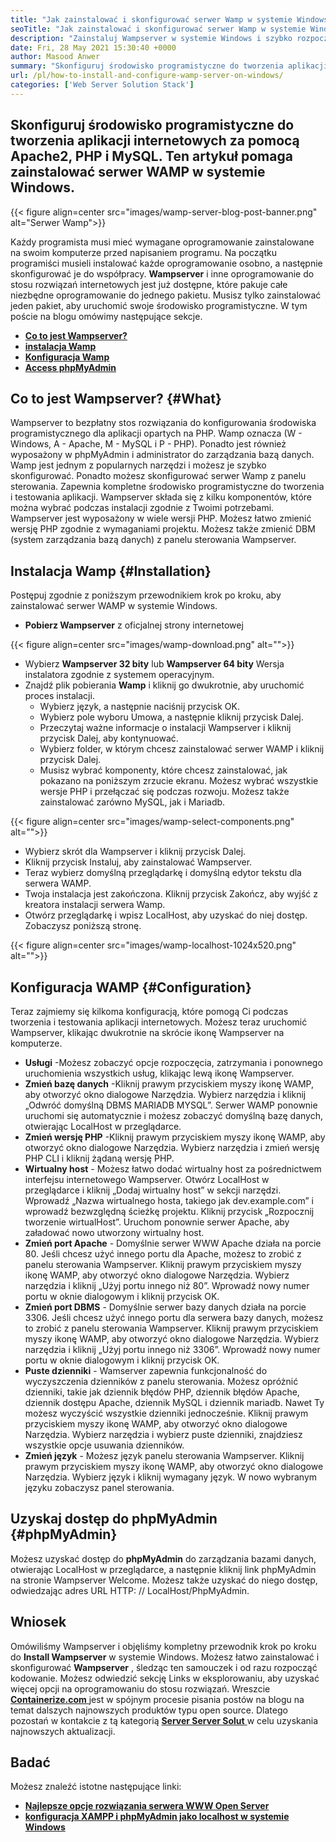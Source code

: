 ```yaml
---
title: "Jak zainstalować i skonfigurować serwer Wamp w systemie Windows" 
seoTitle: "Jak zainstalować i skonfigurować serwer Wamp w systemie Windows" 
description: "Zainstaluj Wampserver w systemie Windows i szybko rozpocznij opracowywanie aplikacji internetowych opartych na PHP. Serwer WAMP jest dostępny zarówno dla systemu Windows 32, jak i 64 bitów." 
date: Fri, 28 May 2021 15:30:40 +0000
author: Masood Anwer
summary: "Skonfiguruj środowisko programistyczne do tworzenia aplikacji internetowych z Apache2, PHP i MySQL. Ten artykuł pomaga zainstalować serwer WAMP w systemie Windows." 
url: /pl/how-to-install-and-configure-wamp-server-on-windows/
categories: ['Web Server Solution Stack']
---
```


## Skonfiguruj środowisko programistyczne do tworzenia aplikacji internetowych za pomocą Apache2, PHP i MySQL. Ten artykuł pomaga zainstalować serwer WAMP w systemie Windows.

{{< figure align=center src="images/wamp-server-blog-post-banner.png" alt="Serwer Wamp">}}

Każdy programista musi mieć wymagane oprogramowanie zainstalowane na swoim komputerze przed napisaniem programu. Na początku programiści musieli instalować każde oprogramowanie osobno, a następnie skonfigurować je do współpracy.  **Wampserver**  i inne oprogramowanie do stosu rozwiązań internetowych jest już dostępne, które pakuje całe niezbędne oprogramowanie do jednego pakietu. Musisz tylko zainstalować jeden pakiet, aby uruchomić swoje środowisko programistyczne.
W tym poście na blogu omówimy następujące sekcje.
* [  **Co to jest Wampserver?**  ][1]
* [  **instalacja Wamp**  ][2]
* [  **Konfiguracja Wamp**  ][3]
* [  **Access phpMyAdmin**  ][4]

## Co to jest Wampserver? {#What}

Wampserver to bezpłatny stos rozwiązania do konfigurowania środowiska programistycznego dla aplikacji opartych na PHP. Wamp oznacza (W - Windows, A - Apache, M - MySQL i P - PHP). Ponadto jest również wyposażony w phpMyAdmin i administrator do zarządzania bazą danych. Wamp jest jednym z popularnych narzędzi i możesz je szybko skonfigurować. Ponadto możesz skonfigurować serwer Wamp z panelu sterowania. Zapewnia kompletne środowisko programistyczne do tworzenia i testowania aplikacji. Wampserver składa się z kilku komponentów, które można wybrać podczas instalacji zgodnie z Twoimi potrzebami. Wampserver jest wyposażony w wiele wersji PHP. Możesz łatwo zmienić wersję PHP zgodnie z wymaganiami projektu. Możesz także zmienić DBM (system zarządzania bazą danych) z panelu sterowania Wampserver.

## Instalacja Wamp {#Installation}

Postępuj zgodnie z poniższym przewodnikiem krok po kroku, aby zainstalować serwer WAMP w systemie Windows.
*  **Pobierz Wampserver**  z oficjalnej strony internetowej

{{< figure align=center src="images/wamp-download.png" alt="">}}

* Wybierz  **Wampserver 32 bity** lub **Wampserver 64 bity**  Wersja instalatora zgodnie z systemem operacyjnym.
* Znajdź plik pobierania  **Wamp**  i kliknij go dwukrotnie, aby uruchomić proces instalacji.
  * Wybierz język, a następnie naciśnij przycisk OK.
  * Wybierz pole wyboru Umowa, a następnie kliknij przycisk Dalej.
  * Przeczytaj ważne informacje o instalacji Wampserver i kliknij przycisk Dalej, aby kontynuować.
  * Wybierz folder, w którym chcesz zainstalować serwer WAMP i kliknij przycisk Dalej.
  * Musisz wybrać komponenty, które chcesz zainstalować, jak pokazano na poniższym zrzucie ekranu. Możesz wybrać wszystkie wersje PHP i przełączać się podczas rozwoju. Możesz także zainstalować zarówno MySQL, jak i Mariadb.

{{< figure align=center src="images/wamp-select-components.png" alt="">}}

  * Wybierz skrót dla Wampserver i kliknij przycisk Dalej.
  * Kliknij przycisk Instaluj, aby zainstalować Wampserver.
  * Teraz wybierz domyślną przeglądarkę i domyślną edytor tekstu dla serwera WAMP.
  * Twoja instalacja jest zakończona. Kliknij przycisk Zakończ, aby wyjść z kreatora instalacji serwera Wamp.
  * Otwórz przeglądarkę i wpisz LocalHost, aby uzyskać do niej dostęp. Zobaczysz poniższą stronę.

{{< figure align=center src="images/wamp-localhost-1024x520.png" alt="">}}


## Konfiguracja WAMP {#Configuration}

Teraz zajmiemy się kilkoma konfiguracją, które pomogą Ci podczas tworzenia i testowania aplikacji internetowych. Możesz teraz uruchomić Wampserver, klikając dwukrotnie na skrócie ikonę Wampserver na komputerze.
*  **Usługi**  -Możesz zobaczyć opcje rozpoczęcia, zatrzymania i ponownego uruchomienia wszystkich usług, klikając lewą ikonę Wampserver.
*  **Zmień bazę danych**  -Kliknij prawym przyciskiem myszy ikonę WAMP, aby otworzyć okno dialogowe Narzędzia. Wybierz narzędzia i kliknij „Odwróć domyślną DBMS MARIADB MYSQL”. Serwer WAMP ponownie uruchomi się automatycznie i możesz zobaczyć domyślną bazę danych, otwierając LocalHost w przeglądarce.
*  **Zmień wersję PHP**  -Kliknij prawym przyciskiem myszy ikonę WAMP, aby otworzyć okno dialogowe Narzędzia. Wybierz narzędzia i zmień wersję PHP CLI i kliknij żądaną wersję PHP.
*  **Wirtualny host**  - Możesz łatwo dodać wirtualny host za pośrednictwem interfejsu internetowego Wampserver. Otwórz LocalHost w przeglądarce i kliknij „Dodaj wirtualny host” w sekcji narzędzi. Wprowadź „Nazwa wirtualnego hosta, takiego jak dev.example.com” i wprowadź bezwzględną ścieżkę projektu. Kliknij przycisk „Rozpocznij tworzenie wirtualHost”. Uruchom ponownie serwer Apache, aby załadować nowo utworzony wirtualny host.
*  **Zmień port Apache**  - Domyślnie serwer WWW Apache działa na porcie 80. Jeśli chcesz użyć innego portu dla Apache, możesz to zrobić z panelu sterowania Wampserver. Kliknij prawym przyciskiem myszy ikonę WAMP, aby otworzyć okno dialogowe Narzędzia. Wybierz narzędzia i kliknij „Użyj portu innego niż 80”. Wprowadź nowy numer portu w oknie dialogowym i kliknij przycisk OK.
*  **Zmień port DBMS**  - Domyślnie serwer bazy danych działa na porcie 3306. Jeśli chcesz użyć innego portu dla serwera bazy danych, możesz to zrobić z panelu sterowania Wampserver. Kliknij prawym przyciskiem myszy ikonę WAMP, aby otworzyć okno dialogowe Narzędzia. Wybierz narzędzia i kliknij „Użyj portu innego niż 3306”. Wprowadź nowy numer portu w oknie dialogowym i kliknij przycisk OK.
*  **Puste dzienniki**  - Wamserver zapewnia funkcjonalność do wyczyszczenia dzienników z panelu sterowania. Możesz opróżnić dzienniki, takie jak dziennik błędów PHP, dziennik błędów Apache, dziennik dostępu Apache, dziennik MySQL i dziennik mariadb. Nawet Ty możesz wyczyścić wszystkie dzienniki jednocześnie. Kliknij prawym przyciskiem myszy ikonę WAMP, aby otworzyć okno dialogowe Narzędzia. Wybierz narzędzia i wybierz puste dzienniki, znajdziesz wszystkie opcje usuwania dzienników.
*  **Zmień język**  - Możesz język panelu sterowania Wampserver. Kliknij prawym przyciskiem myszy ikonę WAMP, aby otworzyć okno dialogowe Narzędzia. Wybierz język i kliknij wymagany język. W nowo wybranym języku zobaczysz panel sterowania.

## Uzyskaj dostęp do phpMyAdmin {#phpMyAdmin}

Możesz uzyskać dostęp do  **phpMyAdmin**  do zarządzania bazami danych, otwierając LocalHost w przeglądarce, a następnie kliknij link phpMyAdmin na stronie Wampserver Welcome. Możesz także uzyskać do niego dostęp, odwiedzając adres URL HTTP: // LocalHost/PhpMyAdmin.

## Wniosek
Omówiliśmy Wampserver i objęliśmy kompletny przewodnik krok po kroku do  **Install Wampserver** w systemie Windows. Możesz łatwo zainstalować i skonfigurować **Wampserver**  , śledząc ten samouczek i od razu rozpocząć kodowanie. Możesz odwiedzić sekcję Links w eksplorowaniu, aby uzyskać więcej opcji na oprogramowaniu do stosu rozwiązań.
Wreszcie [  **Containerize.com** ][5] jest w spójnym procesie pisania postów na blogu na temat dalszych najnowszych produktów typu open source. Dlatego pozostań w kontakcie z tą kategorią [ **Server Server Solut**  ][6] w celu uzyskania najnowszych aktualizacji.

## Badać
Możesz znaleźć istotne następujące linki:
* [  **Najlepsze opcje rozwiązania serwera WWW Open Server**  ][7]
* [  **konfiguracja XAMPP i phpMyAdmin jako localhost w systemie Windows**  ][8]



 [1]: #What
 [2]: #Installation
 [3]: #Configuration
 [4]: #phpMyAdmin
 [5]: https://containerize.com
 [6]: https://blog.containerize.com/category/web-server-solution-stack/
 [7]: https://products.containerize.com/solution-stack/
 [8]: https://blog.containerize.com/database-management-software/how-to-setup-xampp-and-phpmyadmin-as-localhost-on-windows/

